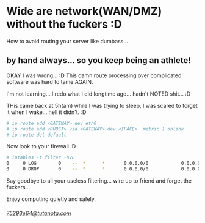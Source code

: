 # Wide are network(WAN/DMZ) without the fuckers :D

How to avoid routing your server like dumbass...

## by hand always... so you keep being an athlete!

OKAY I was wrong... :D This damn route processing over complicated software was hard to tame AGAIN.

I'm not learning... I redo what I did longtime ago... hadn't NOTED shit... :D

THis came back at 5h(am) while I was trying to sleep, I was scared to forget it when I wake... hell it didn't. :D

```sh
# ip route add <GATEWAY> dev eth0
# ip route add <RHOST> via <GATEWAY> dev <IFACE>  metric 1 onlink
# ip route del default
```

Now look to your firewall :D

```sh
# iptables -t filter -nvL
0     0 LOG        0    --  *      *       0.0.0.0/0            0.0.0.0/0            limit: avg 1/sec burst 5 LOG flags 0 level 4
0     0 DROP       0    --  *      *       0.0.0.0/0            0.0.0.0/0
```

Say goodbye to all your useless filtering... wire up to friend and forget the fuckers...

Enjoy computing quietly and safely.

###### 75293e64@tutanota.com
